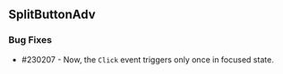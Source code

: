 ## SplitButtonAdv

### Bug Fixes

* \#230207 - Now, the `Click` event triggers only once in focused state.